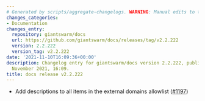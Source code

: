 ```yaml
---
# Generated by scripts/aggregate-changelogs. WARNING: Manual edits to this files will be overwritten.
changes_categories:
- Documentation
changes_entry:
  repository: giantswarm/docs
  url: https://github.com/giantswarm/docs/releases/tag/v2.2.222
  version: 2.2.222
  version_tag: v2.2.222
date: '2021-11-10T16:09:36+00:00'
description: Changelog entry for giantswarm/docs version 2.2.222, published on 10
  November 2021, 16:09.
title: docs release v2.2.222
---
```


- Add descriptions to all items in the external domains allowlist ([#1197](https://github.com/giantswarm/docs/pull/1197))
